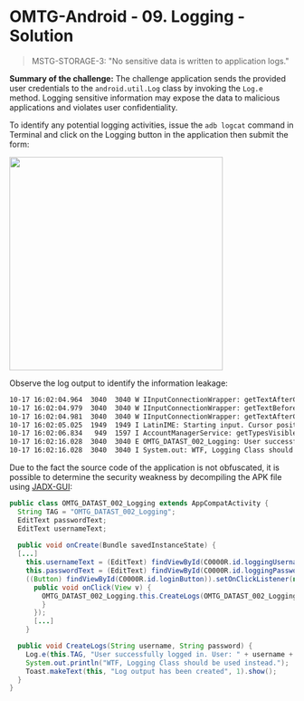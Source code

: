 # OMTG-Android - 09. Logging - Solution

> MSTG-STORAGE-3: "No sensitive data is written to application logs."<br />

**Summary of the challenge:** The challenge application sends the provided user credentials to the `android.util.Log` class by invoking the `Log.e` method. Logging sensitive information may expose the data to malicious applications and violates user confidentiality.

To identify any potential logging activities, issue the `adb logcat` command in Terminal and click on the Logging button in the application then submit the form:

<img src="https://user-images.githubusercontent.com/55597077/67022045-7bbc3b80-f0f8-11e9-9cfc-e5a4fa98f829.png" width="377">

Observe the log output to identify the information leakage:
```bash
10-17 16:02:04.964  3040  3040 W IInputConnectionWrapper: getTextAfterCursor on inactive InputConnection
10-17 16:02:04.979  3040  3040 W IInputConnectionWrapper: getTextBeforeCursor on inactive InputConnection
10-17 16:02:04.981  3040  3040 W IInputConnectionWrapper: getTextAfterCursor on inactive InputConnection
10-17 16:02:05.025  1949  1949 I LatinIME: Starting input. Cursor position = 0,0
10-17 16:02:06.834   949  1597 I AccountManagerService: getTypesVisibleToCaller: isPermitted? true
10-17 16:02:16.028  3040  3040 E OMTG_DATAST_002_Logging: User successfully logged in. User: test_user Password: MyPW123
10-17 16:02:16.028  3040  3040 I System.out: WTF, Logging Class should be used instead.
```

Due to the fact the source code of the application is not obfuscated, it is possible to determine the security weakness by decompiling the APK file using [JADX-GUI](https://github.com/skylot/jadx):
```java
public class OMTG_DATAST_002_Logging extends AppCompatActivity {
  String TAG = "OMTG_DATAST_002_Logging";
  EditText passwordText;
  EditText usernameText;
  
  public void onCreate(Bundle savedInstanceState) {
  [...]
    this.usernameText = (EditText) findViewById(C0000R.id.loggingUsername);
    this.passwordText = (EditText) findViewById(C0000R.id.loggingPassword);
    ((Button) findViewById(C0000R.id.loginButton)).setOnClickListener(new OnClickListener() {
      public void onClick(View v) {
        OMTG_DATAST_002_Logging.this.CreateLogs(OMTG_DATAST_002_Logging.this.usernameText.getText().toString(), OMTG_DATAST_002_Logging.this.passwordText.getText().toString());
        }
      });
      [...]
    }

  public void CreateLogs(String username, String password) {
    Log.e(this.TAG, "User successfully logged in. User: " + username + " Password: " + password);
    System.out.println("WTF, Logging Class should be used instead.");
    Toast.makeText(this, "Log output has been created", 1).show();
  }
}
```
